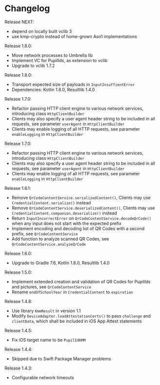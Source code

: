 # Changelog

Release NEXT:
 - depend on locally built vclib 3
 - use kmp-crypto instead of home-grown Asn1 implementations

Release 1.8.0:
 - Move network processes to Umbrella lib
 - Implement VC for PupilIds, as extension to vclib
 - Upgrade to vclib 1.7.2

Release 1.8.0:
 - Transport expected size of payloads in `InputInsuffientError`
 - Dependencies: Kotlin 1.8.0, Resultlib 1.4.0

Release 1.7.0:
 - Refactor passing HTTP client engine to various network services, introducing class `HttpClientBuilder`
 - Clients may also specify a user agent header string to be included in all requests, see parameter `userAgent` in `HttpClientBuilder`
 - Clients may enable logging of all HTTP requests, see parameter `enableLogging` in `HttpClientBuilder`

Release 1.7.0:
 - Refactor passing HTTP client engine to various network services, introducing class `HttpClientBuilder`
 - Clients may also specify a user agent header string to be included in all requests, see parameter `userAgent` in `HttpClientBuilder`
 - Clients may enable logging of all HTTP requests, see parameter `enableLogging` in `HttpClientBuilder`

Release 1.6.1:
 - Remove `QrCodeContentService.serializedContent()`, Clients may use `CredentialContent.serialize()` instead
 - Remove `QrCodeContentService.deserializedContent()`, Clients may use `CredentialContent.companion.deserialize()` instead
 - Return `InputIncorrectError` on `QrCodeContentService.decodeQrCode()` when any input does not start with the expected prefix
 - Implement encoding and decoding list of QR Codes with a second prefix, see `QrCodeContentService`
 - Add function to analyze scanned QR Codes, see `QrCodeContentService.analyzeQrCode`

Release 1.6.0:
 - Upgrade to Gradle 7.6, Kotlin 1.8.0, Resultlib 1.4.0

Release 1.5.0:
 - Implement extended creation and validation of QR Codes for PupilIds and pictures, see `QrCodeContentService`
 - Rename `endOfSchoolYear` in `CredentialContent` to `expiration`

Release 1.4.8:
 - Use library `KmmResult` in version 1.1
 - Modify `DeviceAdapter.loadAttestationCerts()` to pass `challenge` and `clientData`, which shall be included in iOS App Attest statements

Release 1.4.5:
 - Fix iOS target name to be `PupilIdKMM`

Release 1.4.4:
 - Skipped due to Swift Package Manager problems

Release 1.4.3:
 - Configurable network timeouts
